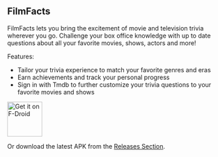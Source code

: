FilmFacts
---------

FilmFacts lets you bring the excitement of movie and television trivia wherever you go.  Challenge your box office knowledge with up to date questions about all your favorite movies, shows, actors and more!

Features:
* Tailor your trivia experience to match your favorite genres and eras
* Earn achievements and track your personal progress
* Sign in with Tmdb to further customize your trivia questions to your favorite movies and shows

[<img src="https://fdroid.gitlab.io/artwork/badge/get-it-on.png"
     alt="Get it on F-Droid"
     height="80">](https://f-droid.org/packages/com.movietrivia.filmfacts/)

Or download the latest APK from the [Releases Section](https://github.com/jlynchsd/FilmFacts/releases/latest).
